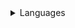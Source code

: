 

       
<details>
<summary>Languages</summary>

<li>Often: Python</li>
<li>Not often/fluent: C++, JavaScript</li>     
</details>
